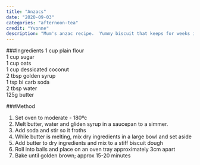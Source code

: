 ```yaml
---
title: "Anzacs"
date: "2020-09-03"
categories: "afternoon-tea"
credit: "Yvonne"
description: "Mum's anzac recipe.  Yummy biscuit that keeps for weeks in an airtight container"
---
```


###Ingredients
1 cup plain flour  
1 cup sugar  
1 cup oats  
1 cup dessicated coconut  
2 tbsp golden syrup  
1 tsp bi carb soda  
2 tbsp water  
125g butter

###Method

1. Set oven to moderate - 180ºc
2. Melt butter, water and gliden syrup in a saucepan to a simmer.
3. Add soda and stir so it froths
4. While butter is melting, mix dry ingredients in a large bowl and set aside
5. Add butter to dry ingredients and mix to a stiff biscuit dough
6. Roll into balls and place on an oven tray approximately 3cm apart
7. Bake until golden brown; approx 15-20 minutes
